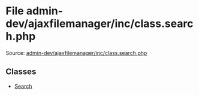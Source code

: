 File admin-dev/ajaxfilemanager/inc/class.search.php
=========

Source: [admin-dev/ajaxfilemanager/inc/class.search.php](https://github.com/PrestaShop/PrestaShop/blob/1.5.6.2/admin-dev/ajaxfilemanager/inc/class.search.php)


Classes
-------

* [Search](class.Search.md)


